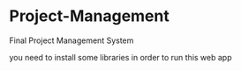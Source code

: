 # Project-Management
Final Project Management System

you need to install some libraries in order to run this web app 

